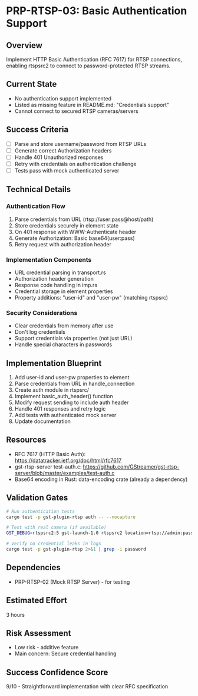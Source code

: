 # PRP-RTSP-03: Basic Authentication Support

## Overview
Implement HTTP Basic Authentication (RFC 7617) for RTSP connections, enabling rtspsrc2 to connect to password-protected RTSP streams.

## Current State
- No authentication support implemented
- Listed as missing feature in README.md: "Credentials support"
- Cannot connect to secured RTSP cameras/servers

## Success Criteria
- [ ] Parse and store username/password from RTSP URLs
- [ ] Generate correct Authorization headers
- [ ] Handle 401 Unauthorized responses
- [ ] Retry with credentials on authentication challenge
- [ ] Tests pass with mock authenticated server

## Technical Details

### Authentication Flow
1. Parse credentials from URL (rtsp://user:pass@host/path)
2. Store credentials securely in element state
3. On 401 response with WWW-Authenticate header
4. Generate Authorization: Basic base64(user:pass)
5. Retry request with authorization header

### Implementation Components
- URL credential parsing in transport.rs
- Authorization header generation
- Response code handling in imp.rs
- Credential storage in element properties
- Property additions: "user-id" and "user-pw" (matching rtspsrc)

### Security Considerations
- Clear credentials from memory after use
- Don't log credentials
- Support credentials via properties (not just URL)
- Handle special characters in passwords

## Implementation Blueprint
1. Add user-id and user-pw properties to element
2. Parse credentials from URL in handle_connection
3. Create auth module in rtspsrc/
4. Implement basic_auth_header() function
5. Modify request sending to include auth header
6. Handle 401 responses and retry logic
7. Add tests with authenticated mock server
8. Update documentation

## Resources
- RFC 7617 (HTTP Basic Auth): https://datatracker.ietf.org/doc/html/rfc7617
- gst-rtsp-server test-auth.c: https://github.com/GStreamer/gst-rtsp-server/blob/master/examples/test-auth.c
- Base64 encoding in Rust: data-encoding crate (already a dependency)

## Validation Gates
```bash
# Run authentication tests
cargo test -p gst-plugin-rtsp auth -- --nocapture

# Test with real camera (if available)
GST_DEBUG=rtspsrc2:5 gst-launch-1.0 rtspsrc2 location=rtsp://admin:password@camera.local/stream ! fakesink

# Verify no credential leaks in logs
cargo test -p gst-plugin-rtsp 2>&1 | grep -i password
```

## Dependencies
- PRP-RTSP-02 (Mock RTSP Server) - for testing

## Estimated Effort
3 hours

## Risk Assessment
- Low risk - additive feature
- Main concern: Secure credential handling

## Success Confidence Score
9/10 - Straightforward implementation with clear RFC specification
